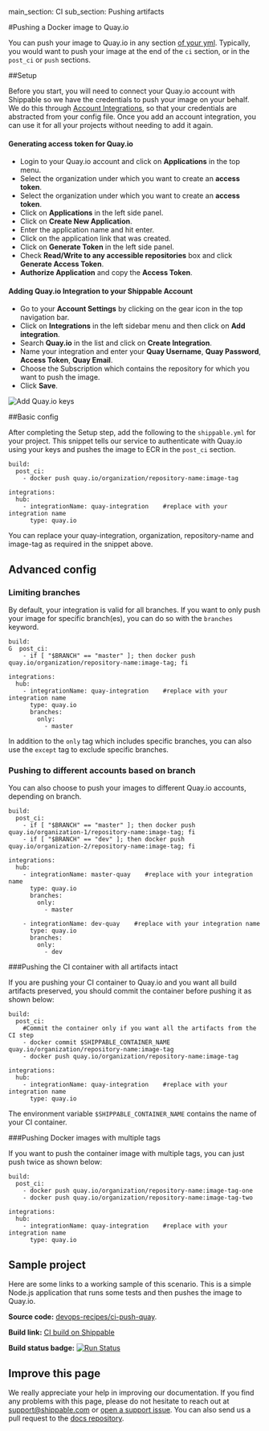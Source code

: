 main_section: CI
sub_section: Pushing artifacts

#Pushing a Docker image to Quay.io

You can push your image to Quay.io in any section [of your yml](../reference/shippable-yml/). Typically, you would want to push your image at the end of the `ci` section, or in the `post_ci` or `push` sections.

##Setup

Before you start, you will need to connect your Quay.io account with Shippable so we have the credentials to push your image on your behalf. We do this through <a href="../../getting-started/integrations/" target="_blank"> Account Integrations</a>, so that your credentials are abstracted from your config file. Once you add an account integration, you can use it for all your projects without needing to add it again.

#### Generating access token for Quay.io
-  Login to your Quay.io account and click on **Applications** in the top menu.
-  Select the organization under which you want to create an **access token**.
-  Select the organization under which you want to create an **access token**.
-  Click on **Applications** in the left side panel.
-  Click on **Create New Application**.
-  Enter the application name and hit enter.
-  Click on the application link that was created.
-  Click on **Generate Token** in the left side panel.
-  Check **Read/Write to any accessible repositories** box and click **Generate Access Token**.
-  **Authorize Application** and copy the **Access Token**.

#### Adding Quay.io Integration to your Shippable Account
-  Go to your **Account Settings** by clicking on the gear icon in the top navigation bar.
-  Click on **Integrations** in the left sidebar menu and then click on **Add integration**.
-  Search **Quay.io** in the list and click on **Create Integration**.
-  Name your integration and enter your **Quay Username**,  **Quay Password**, **Access Token**,  **Quay Email**.
-  Choose the Subscription which contains the repository for which you want to push the image.
-  Click **Save**.

<img src="../../images/ci/quay-hub-integration.png" alt="Add Quay.io keys">

##Basic config

After completing the Setup step, add the following to the `shippable.yml` for your project. This snippet tells our service to authenticate with Quay.io using your keys and pushes the image to ECR in the `post_ci` section.

```
build:
  post_ci:
    - docker push quay.io/organization/repository-name:image-tag

integrations:
  hub:
    - integrationName: quay-integration    #replace with your integration name
      type: quay.io
```

You can replace your quay-integration, organization, repository-name and image-tag as required in the snippet above.

## Advanced config

### Limiting branches

By default, your integration is valid for all branches. If you want to only push your image for specific branch(es), you can do so with the `branches` keyword.

```
build:
G  post_ci:
    - if [ "$BRANCH" == "master" ]; then docker push quay.io/organization/repository-name:image-tag; fi

integrations:
  hub:
    - integrationName: quay-integration    #replace with your integration name
      type: quay.io
      branches:
        only:
          - master

```
In addition to the `only` tag which includes specific branches, you can also use the `except` tag to exclude specific branches.

### Pushing to different accounts based on branch

You can also choose to push your images to different Quay.io accounts, depending on branch.

```
build:
  post_ci:
    - if [ "$BRANCH" == "master" ]; then docker push quay.io/organization-1/repository-name:image-tag; fi
    - if [ "$BRANCH" == "dev" ]; then docker push quay.io/organization-2/repository-name:image-tag; fi

integrations:
  hub:
    - integrationName: master-quay    #replace with your integration name
      type: quay.io
      branches:
        only:
          - master

    - integrationName: dev-quay    #replace with your integration name
      type: quay.io
      branches:
        only:
          - dev

```

###Pushing the CI container with all artifacts intact

If you are pushing your CI container to Quay.io and you want all build artifacts preserved, you should commit the container before pushing it as shown below:

```
build:
  post_ci:
    #Commit the container only if you want all the artifacts from the CI step
    - docker commit $SHIPPABLE_CONTAINER_NAME quay.io/organization/repository-name:image-tag
    - docker push quay.io/organization/repository-name:image-tag

integrations:
  hub:
    - integrationName: quay-integration    #replace with your integration name
      type: quay.io
```

The environment variable `$SHIPPABLE_CONTAINER_NAME` contains the name of your CI container.

###Pushing Docker images with multiple tags

If you want to push the container image with multiple tags, you can just push twice as shown below:


```
build:
  post_ci:
    - docker push quay.io/organization/repository-name:image-tag-one
    - docker push quay.io/organization/repository-name:image-tag-two

integrations:
  hub:
    - integrationName: quay-integration    #replace with your integration name
      type: quay.io

```

## Sample project

Here are some links to a working sample of this scenario. This is a simple Node.js application that runs some tests and then pushes
the image to Quay.io.

**Source code:**  [devops-recipes/ci-push-quay](https://github.com/devops-recipes/ci-push-quay).

**Build link:** [CI build on Shippable](https://app.shippable.com/github/himanshu0503/ci-push-quay/runs/1/1/console)

**Build status badge:** [![Run Status](https://api.shippable.com/projects/5900754c614d120700088a0d/badge?branch=master)](https://app.shippable.com/github/himanshu0503/ci-push-quay)

## Improve this page

We really appreciate your help in improving our documentation. If you find any problems with this page, please do not hesitate to reach out at [support@shippable.com](mailto:support@shippable.com) or [open a support issue](https://www.github.com/Shippable/support/issues). You can also send us a pull request to the [docs repository](https://www.github.com/Shippable/docs).
